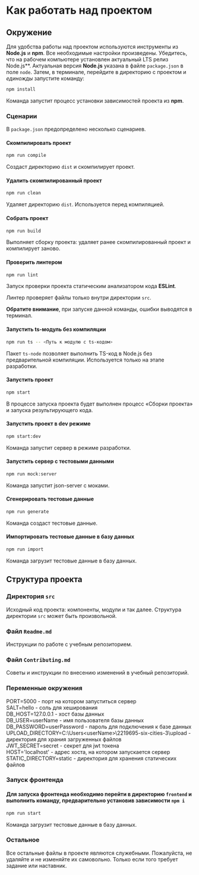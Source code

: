 # Как работать над проектом

## Окружение

Для удобства работы над проектом используются инструменты из **Node.js** и **npm**. Все необходимые настройки произведены. Убедитесь, что на рабочем компьютере установлен актуальный LTS релиз Node.js**. Актуальная версия **Node.js** указана в файле `package.json` в поле `node`. Затем, в терминале, перейдите в директорию с проектом и _единожды_ запустите команду:

```bash
npm install
```

Команда запустит процесс установки зависимостей проекта из **npm**.

### Сценарии

В `package.json` предопределено несколько сценариев.

#### Скомпилировать проект

```bash
npm run compile
```

Создаст директорию `dist` и скомпилирует проект.

#### Удалить скомпилированный проект

```bash
npm run clean
```

Удаляет директорию `dist`. Используется перед компиляцией.

#### Собрать проект

```bash
npm run build
```

Выполняет сборку проекта: удаляет ранее скомпилированный проект и компилирует заново.

#### Проверить линтером

```bash
npm run lint
```

Запуск проверки проекта статическим анализатором кода **ESLint**.

Линтер проверяет файлы только внутри директории `src`.

**Обратите внимание**, при запуске данной команды, ошибки выводятся в терминал.

#### Запустить ts-модуль без компиляции

```bash
npm run ts -- <Путь к модулю с ts-кодом>
```

Пакет `ts-node` позволяет выполнить TS-код в Node.js без предварительной компиляции. Используется только на этапе разработки.

#### Запустить проект

```bash
npm start
```

В процессе запуска проекта будет выполнен процесс «Сборки проекта» и запуска результирующего кода.

#### Запустить проект в dev режиме

```bash
npm start:dev
```

Команда запустит сервер в режиме разработки.

#### Запустить сервер с тестовыми данными

```bash
npm run mock:server
```

Команда запустит json-server с моками.

#### Сгенерировать тестовые данные

```bash
npm run generate
```

Команда создаст тестовые данные.

#### Импортировать тестовые данные в базу данных

```bash
npm run import
```

Команда загрузит тестовые данные в базу данных.

## Структура проекта

### Директория `src`

Исходный код проекта: компоненты, модули и так далее. Структура директории `src` может быть произвольной.

### Файл `Readme.md`

Инструкции по работе с учебным репозиторием.

### Файл `Contributing.md`

Советы и инструкции по внесению изменений в учебный репозиторий.

### Переменные окружения
PORT=5000 - порт на котором запуститься сервер\
SALT=hello - соль для хеширования\
DB_HOST=127.0.0.1 - хост базы данных\
DB_USER=userName - имя пользователя базы данных\
DB_PASSWORD=userPassword - пароль для подключения к базе данных\
UPLOAD_DIRECTORY=C:\Users\<userName>\2219695-six-cities-3\upload - директория для храния загруженных файлов\
JWT_SECRET=secret - секрет для jwt токена\
HOST='localhost' - адрес хоста, на котором запускается сервер\
STATIC_DIRECTORY=static - директория для хранения статических файлов

### Запуск фронтенда

#### Для запуска фронтенда необходимо перейти в директорию ```frontend``` и выполнить команду, предварительно установив зависимости ```npm i```

```bash
npm run start
```

Команда загрузит тестовые данные в базу данных.

### Остальное

Все остальные файлы в проекте являются служебными. Пожалуйста, не удаляйте и не изменяйте их самовольно. Только если того требует задание или наставник.
